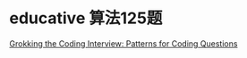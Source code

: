 # educative 算法125题

[Grokking the Coding Interview: Patterns for Coding Questions](https://www.educative.io/courses/grokking-the-coding-interview?aff=K7qB)

